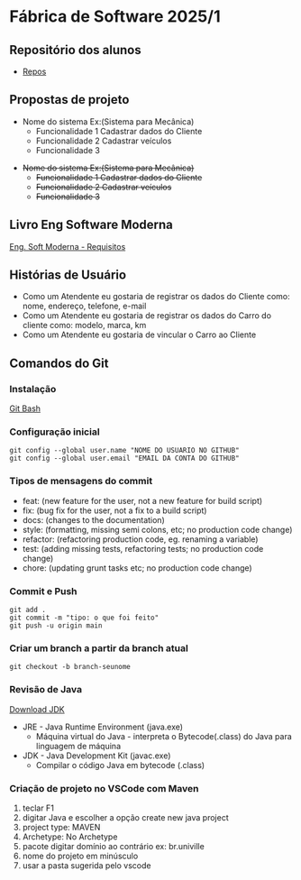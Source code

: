 # Fábrica de Software 2025/1

## Repositório dos alunos
- [Repos](https://gist.github.com/bfed97e91a670a0ccb127ad49f1fda12.git)


## Propostas de projeto

- Nome do sistema Ex:(Sistema para Mecânica)
  - Funcionalidade 1 Cadastrar dados do Cliente
  - Funcionalidade 2 Cadastrar veículos
  - Funcionalidade 3
<s>

- Nome do sistema Ex:(Sistema para Mecânica)
  - Funcionalidade 1 Cadastrar dados do Cliente
  - Funcionalidade 2 Cadastrar veículos
  - Funcionalidade 3
</s>

## Livro Eng Software Moderna
[Eng. Soft Moderna - Requisitos](https://engsoftmoderna.info/cap3.html)

## Histórias de Usuário
- Como um Atendente eu gostaria de registrar os dados do Cliente como: nome, endereço, telefone, e-mail
- Como um Atendente eu gostaria de registrar os dados do Carro do cliente como: modelo, marca, km
- Como um Atendente eu gostaria de vincular o Carro ao Cliente

## Comandos do Git

### Instalação
[Git Bash](https://git-scm.com/downloads)

### Configuração inicial

```
git config --global user.name "NOME DO USUARIO NO GITHUB"
git config --global user.email "EMAIL DA CONTA DO GITHUB"
```
### Tipos de mensagens do commit

- feat: (new feature for the user, not a new feature for build script)
- fix: (bug fix for the user, not a fix to a build script)
- docs: (changes to the documentation)
- style: (formatting, missing semi colons, etc; no production code change)
- refactor: (refactoring production code, eg. renaming a variable)
- test: (adding missing tests, refactoring tests; no production code change)
- chore: (updating grunt tasks etc; no production code change)

### Commit e Push

```
git add .
git commit -m "tipo: o que foi feito"
git push -u origin main
```

### Criar um branch a partir da branch atual
```
git checkout -b branch-seunome
```

### Revisão de Java

[Download JDK](https://adoptium.net/)

- JRE - Java Runtime Environment (java.exe)
  - Máquina virtual do Java - interpreta o Bytecode(.class) do Java para linguagem de máquina
- JDK - Java Development Kit (javac.exe)
  - Compilar o código Java em bytecode (.class)

### Criação de projeto no VSCode com Maven
1) teclar F1
2) digitar Java e escolher a opção create new java project
3) project type: MAVEN
4) Archetype: No Archetype
5) pacote digitar domínio ao contrário ex: br.univille
6) nome do projeto em minúsculo
7) usar a pasta sugerida pelo vscode
